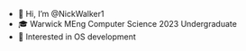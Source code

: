 - 👋 Hi, I’m @NickWalker1
- 🎓 Warwick MEng Computer Science 2023 Undergraduate 
- 👀 Interested in OS development


<!---
NickWalker1/NickWalker1 is a ✨ special ✨ repository because its `README.md` (this file) appears on your GitHub profile.
You can click the Preview link to take a look at your changes.
--->
